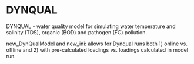 # DYNQUAL
DYNQUAL - water quality model for simulating water temperature and salinity (TDS), organic (BOD) and pathogen (FC) pollution.

new_DynQualModel and new_ini: allows for Dynqual runs both 1) online vs. offline and 2) with pre-calculated loadings vs. loadings calculated in model run.
